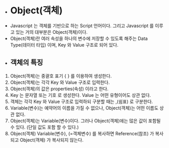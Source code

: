 - # Object(객체)
 - Javascript 는 객체를 기반으로 하는 Script 언어이다. 그리고 Javascript 를 이루고 있는 거의 대부분은 Object(객체)이다.
 - Object(객체)란 여러 속성을 하나의 변수에 저장할 수 있도록 해주는 Data Type(데이터 타입) 이며, Key 와 Value 구조로 되어 있다.
- ## 객체의 특징
 1. Object(객체)는 중괄호 표기 { } 를 이용하여 생성한다.
 2. Object(객체)는 각각 Key 와 Value 구조로 입력한다.
 3. Object(객체)의 값은 properties(속성) 이라고 한다.
 4. Key 는 문자열 또는 기호 로 생성한다. Value 는 어떤 유형이어도 상관 없다.
 5. 객체는 각각 Key 와 Value 구조로 입력하되 구분할 때는 ,(쉼표) 로 구분한다.
 6. Variable(변수)는 예약어의 이름을 가질 수 없으나, Object(객체)는 어떤 이름도 상관 없다.
 7. Object(객체)는 Variable(변수)이다. 그러나 Object(객체)에는 많은 값이 포함될 수 있다. (단일 값도 포함 할 수 있다.)
 8. Object(객체) Variable(변수), (=객체변수) 를 복사하면 Reference(참조) 가 복사되고 Object(객체) 가 복사되지 않는다.
